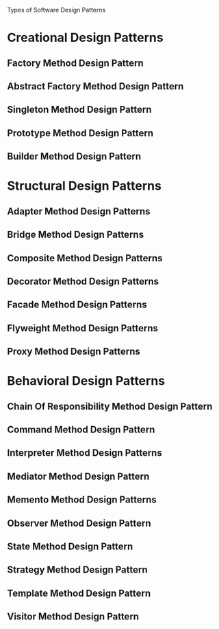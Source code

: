 Types of Software Design Patterns
# Creational Design Patterns

## Factory Method Design Pattern

## Abstract Factory Method Design Pattern

## Singleton Method Design Pattern

## Prototype Method Design Pattern

## Builder Method Design Pattern

# Structural Design Patterns

## Adapter Method Design Patterns

## Bridge Method Design Patterns

## Composite Method Design Patterns

## Decorator Method Design Patterns

## Facade Method Design Patterns

## Flyweight Method Design Patterns

## Proxy Method Design Patterns


# Behavioral Design Patterns

## Chain Of Responsibility Method Design Pattern

## Command Method Design Pattern

## Interpreter Method Design Patterns

## Mediator Method Design Pattern

## Memento Method Design Patterns

## Observer Method Design Pattern

## State Method Design Pattern

## Strategy Method Design Pattern

## Template Method Design Pattern

## Visitor Method Design Pattern
